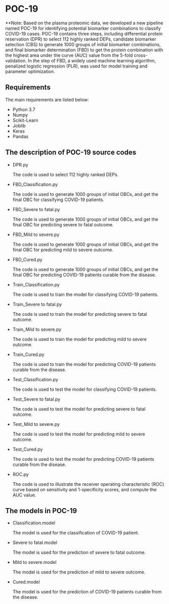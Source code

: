 # POC-19

**Note: Based on the plasma proteomic data, we developed a new pipeline named POC-19 for identifying potential biomarker combinations to classify COVID-19 cases. POC-19 contains three steps, including differential protein reservation (DPR) to select 112 highly ranked DEPs, candidate biomarker selection (CBS) to generate 1000 groups of initial biomarker combinations, and final biomarker determination (FBD) to get the protein combination with the highest area under the curve (AUC) value from the 5-fold cross-validation. In the step of FBD, a widely used machine learning algorithm, penalized logistic regression (PLR), was used for model training and parameter optimization.


## Requirements

The main requirements are listed below:

* Python 3.7
* Numpy
* Scikit-Learn
* Joblib
* Keras
* Pandas


## The description of POC-19 source codes

* DPR.py

    The code is used to select 112 highly ranked DEPs.

* FBD_Classification.py

    The code is used to generate 1000 groups of initial OBCs, and get the final OBC for classifying COVID-19 patients.
* FBD_Severe to fatal.py

    The code is used to generate 1000 groups of initial OBCs, and get the final OBC for predicting severe to fatal outcome.
* FBD_Mild to severe.py

    The code is used to generate 1000 groups of initial OBCs, and get the final OBC for predicting mild to severe outcome.
* FBD_Cured.py

    The code is used to generate 1000 groups of initial OBCs, and get the final OBC for predicting COVID-19 patients curable from the disease.

* Train_Classification.py

    The code is used to train the model for classifying COVID-19 patients.
* Train_Severe to fatal.py

    The code is used to train the model for predicting severe to fatal outcome.
* Train_Mild to severe.py

    The code is used to train the model for predicting mild to severe outcome.
* Train_Cured.py

    The code is used to train the model for predicting COVID-19 patients curable from the disease.
* Test_Classification.py

    The code is used to test the model for classifying COVID-19 patients.
* Test_Severe to fatal.py

    The code is used to test the model for predicting severe to fatal outcome.
* Test_Mild to severe.py

    The code is used to test the model for predicting mild to severe outcome.
* Test_Cured.py

    The code is used to test the model for predicting COVID-19 patients curable from the disease.
	
* ROC.py

    The code is used to illustrate the receiver operating characteristic (ROC) curve based on sensitivity and 1-specificity scores, and compute the AUC value.


## The models in POC-19

* Classification.model 

    The model is used for the classification of COVID-19 patient.
* Severe to fatal.model 

    The model is used for the prediction of severe to fatal outcome.
* Mild to severe.model 

    The model is used for the prediction of mild to severe outcome.
* Cured.model 

    The model is used for the prediction of COVID-19 patients curable from the disease.
